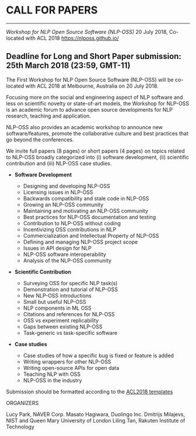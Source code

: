 CALL FOR PAPERS
====

--------------------------------------------------------------------------------
*Workshop for NLP Open Source Software (NLP-OSS)*
20 July 2018, Co-located with ACL 2018
https://nlposs.github.io/

Deadline for Long and Short Paper submission: 25th March 2018 
(23:59, GMT-11)
---------------------------------------------------------------------------------

The First Workshop for NLP Open Source Software (NLP-OSS) will be co-located 
with ACL 2018 at Melbourne, Australia on 20 July 2018. 

Focusing more on the social and engineering aspect of NLP software 
and less on scientific novelty or state-of-art models, the Workshop for NLP-OSS 
is an academic forum to advance open source developments for NLP research, 
teaching and application.

NLP-OSS also provides an academic workshop to announce new software/features, 
promote the collaborative culture and best practices that go beyond the conferences.

We invite full papers (8 pages) or short papers (4 pages) on topics related to 
NLP-OSS broadly categorized into (i) software development, (ii) scientific 
contribution and (iii) NLP-OSS case studies.

 - **Software Development**
   - Designing and developing NLP-OSS
   - Licensing issues in NLP-OSS
   - Backwards compatibility and stale code in NLP-OSS
   - Growing an NLP-OSS community
   - Maintaining and motivating an NLP-OSS community
   - Best practices for NLP-OSS documentation and testing
   - Contribution to NLP-OSS without coding
   - Incentivizing OSS contributions in NLP
   - Commercialization and Intellectual Property of NLP-OSS
   - Defining and managing NLP-OSS project scope
   - Issues in API design for NLP
   - NLP-OSS software interoperability
   - Analysis of the NLP-OSS community

 - **Scientific Contribution**
   - Surveying OSS for specific NLP task(s)
   - Demonstration and tutorial of NLP-OSS
   - New NLP-OSS introductions
   - Small but useful NLP-OSS
   - NLP components in ML OSS
   - Citations and references for NLP-OSS
   - OSS vs experiment replicability
   - Gaps between existing NLP-OSS
   - Task-generic vs task-specific software

 - **Case studies**
   - Case studies of how a specific bug is fixed or feature is added
   - Writing wrappers for other NLP-OSS
   - Writing open-source APIs for open data
   - Teaching NLP with OSS
   - NLP-OSS in the industry

Submission should be formatted according to the [ACL2018 templates](http://acl2018.org/call-for-papers/)


ORGANIZERS

Lucy Park, NAVER Corp.
Masato Hagiwara, Duolingo Inc.
Dmitrijs Milajevs, NIST and Queen Mary University of London
Liling Tan, Rakuten Institute of Technology
